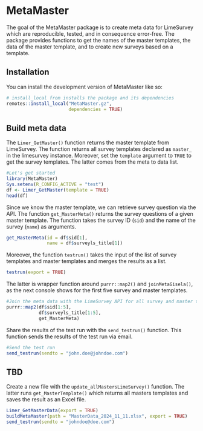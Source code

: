 
<!-- README.md is generated from README.Rmd. Please edit that file -->

# MetaMaster

<!-- badges: start -->
<!-- badges: end -->

The goal of the MetaMaster package is to create meta data for LimeSurvey
which are reproducible, tested, and in consequence error-free. The
package provides functions to get the names of the master templates, the
data of the master template, and to create new surveys based on a
template.

## Installation

You can install the development version of MetaMaster like so:

``` r
# install_local from installs the package and its dependencies
remotes::install_local("MetaMaster.gz",
                       dependencies = TRUE)
```

## Build meta data

The `Limer_GetMaster()` function returns the master template from
LimeSurvey. The function returns all survey templates declared as
`master_` in the limesurvey instance. Moreover, set the `template`
argument to `TRUE` to get the survey templates. The latter comes from
the meta to data list.

``` r
#Let's get started
library(MetaMaster)
Sys.setenv(R_CONFIG_ACTIVE = "test")
df <- Limer_GetMaster(template = TRUE)
head(df)
```

Since we know the master template, we can retrieve survey question via
the API. The function `get_MasterMeta()` returns the survey questions of
a given master template. The function takes the survey ID (`sid`) and
the name of the survey (`name`) as arguments.

``` r
get_MasterMeta(id = df$sid[1], 
               name = df$surveyls_title[1])
```

Moreover, the function `testrun()` takes the input of the list of survey
templates and master templates and merges the results as a list.

``` r
testrun(export = TRUE)
```

The latter is wrapper function around `purrr::map2()` and
`joinMetaGisela()`, as the next console shows for the first five survey
and master templates.

``` r
#Join the meta data with the LimeSurvey API for all survey and master templates
purrr::map2(df$sid[1:5],
            df$surveyls_title[1:5],
            get_MasterMeta)
```

Share the results of the test run with the `send_testrun()` function.
This function sends the results of the test run via email.

``` r
#Send the test run
send_testrun(sendto = "john.doe@johndoe.com")
```

## TBD

Create a new file with the `update_allMastersLimeSurvey()` function. The
latter runs `get_MasterTemplate()` which returns all masters templates
and saves the result as an Excel file.

``` r
Limer_GetMasterData(export = TRUE)
buildMetaMaster(path = "MasterData_2024_11_11.xlsx", export = TRUE)
send_testrun(sendto = "johndoe@doe.com")
```

